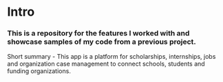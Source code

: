 # Intro

### This is a repository for the features I worked with and showcase samples of my code from a previous project. 

Short summary - This app is a platform for scholarships, internships, jobs and organization case management 
to connect schools, students and funding organizations.


